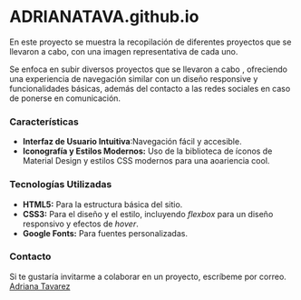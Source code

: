 # ADRIANATAVA.github.io
En este proyecto se muestra la recopilación de diferentes proyectos que se llevaron a cabo, con una imagen representativa de cada uno.

Se enfoca en subir diversos proyectos que se llevaron a cabo , ofreciendo una experiencia de navegación similar con un diseño responsive y funcionalidades básicas, además del contacto a las redes sociales en caso de ponerse en comunicación.

### Características

* **Interfaz de Usuario Intuitiva**:Navegación fácil y accesible.  
* **Iconografía y Estilos Modernos:** Uso de la biblioteca de íconos de Material Design y estilos CSS modernos para una aoariencia cool.

 ### Tecnologías Utilizadas
 +  **HTML5:** Para la estructura básica del sitio.
 +  **CSS3:** Para el diseño y el estilo, incluyendo _flexbox_ para un diseño responsivo y efectos de _hover_.
 +  **Google Fonts:** Para fuentes personalizadas.


### Contacto
Si te gustaría invitarme a colaborar en un proyecto, escríbeme por correo. [Adriana Tavarez](adrianatavarez223@gmail.com)
